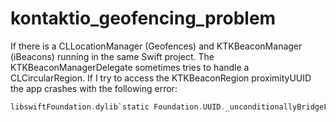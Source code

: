 # kontaktio_geofencing_problem

If there is a CLLocationManager (Geofences) and KTKBeaconManager (iBeacons) running in the same Swift project. The KTKBeaconManagerDelegate sometimes tries to handle a CLCircularRegion. If I try to access the KTKBeaconRegion proximityUUID the app crashes with the following error:

```swift
libswiftFoundation.dylib`static Foundation.UUID._unconditionallyBridgeFromObjectiveC (Swift.Optional<__ObjC.NSUUID>) -> Foundation.UUID:
```
